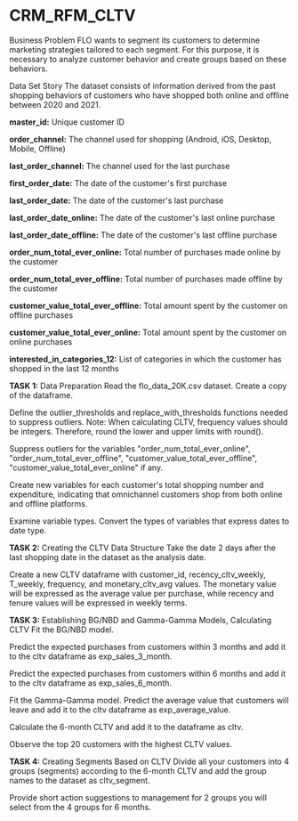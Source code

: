 # CRM_RFM_CLTV

Business Problem
FLO wants to segment its customers to determine marketing strategies tailored to each segment. For this purpose, it is necessary to analyze customer behavior and create groups based on these behaviors.

Data Set Story
The dataset consists of information derived from the past shopping behaviors of customers who have shopped both online and offline between 2020 and 2021.

**master_id:** Unique customer ID

**order_channel:** The channel used for shopping (Android, iOS, Desktop, Mobile, Offline)

**last_order_channel:** The channel used for the last purchase

**first_order_date:** The date of the customer's first purchase

**last_order_date:** The date of the customer's last purchase

**last_order_date_online:** The date of the customer's last online purchase

**last_order_date_offline:** The date of the customer's last offline purchase

**order_num_total_ever_online:** Total number of purchases made online by the customer

**order_num_total_ever_offline:** Total number of purchases made offline by the customer

**customer_value_total_ever_offline:** Total amount spent by the customer on offline purchases

**customer_value_total_ever_online:** Total amount spent by the customer on online purchases

**interested_in_categories_12:** List of categories in which the customer has shopped in the last 12 months

**TASK 1:** Data Preparation
Read the flo_data_20K.csv dataset. Create a copy of the dataframe.

Define the outlier_thresholds and replace_with_thresholds functions needed to suppress outliers. Note: When calculating CLTV, frequency values should be integers. Therefore, round the lower and upper limits with round().

Suppress outliers for the variables "order_num_total_ever_online", "order_num_total_ever_offline", "customer_value_total_ever_offline", "customer_value_total_ever_online" if any.

Create new variables for each customer's total shopping number and expenditure, indicating that omnichannel customers shop from both online and offline platforms.

Examine variable types. Convert the types of variables that express dates to date type.

**TASK 2:** Creating the CLTV Data Structure
Take the date 2 days after the last shopping date in the dataset as the analysis date.

Create a new CLTV dataframe with customer_id, recency_cltv_weekly, T_weekly, frequency, and monetary_cltv_avg values. The monetary value will be expressed as the average value per purchase, while recency and tenure values will be expressed in weekly terms.

**TASK 3:** Establishing BG/NBD and Gamma-Gamma Models, Calculating CLTV
Fit the BG/NBD model.

Predict the expected purchases from customers within 3 months and add it to the cltv dataframe as exp_sales_3_month.

Predict the expected purchases from customers within 6 months and add it to the cltv dataframe as exp_sales_6_month.

Fit the Gamma-Gamma model. Predict the average value that customers will leave and add it to the cltv dataframe as exp_average_value.

Calculate the 6-month CLTV and add it to the dataframe as cltv.

Observe the top 20 customers with the highest CLTV values.

**TASK 4:** Creating Segments Based on CLTV
Divide all your customers into 4 groups (segments) according to the 6-month CLTV and add the group names to the dataset as cltv_segment.

Provide short action suggestions to management for 2 groups you will select from the 4 groups for 6 months.
